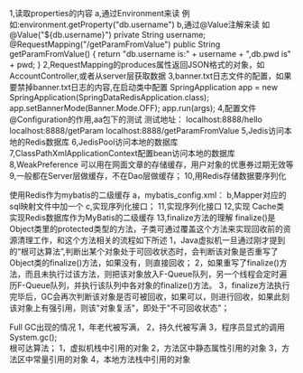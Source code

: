 1,读取properties的内容
    a,通过Environment来读 例如:environment.getProperty("db.username")
    b,通过@Value注解来读 如
        @Value("${db.username}") private String username;
        @RequestMapping("/getParamFromValue")
            public String getParamFromValue() {
                return "db.username is:" + username + ",db.pwd is" + pwd;
            }
2,RequestMapping的produces属性返回JSON格式的对象，如AccountController,或者从server层获取数据
3,banner.txt日志文件的配置，如果要禁掉banner.txt日志的内容,在启动类中配置
        SpringApplication app = new SpringApplication(SpringDataRedisApplication.class);
        app.setBannerMode(Banner.Mode.OFF);
        app.run(args);
4,配置文件@Configuration的作用,aa包下的测试
测试地址：
    localhost:8888/hello
    localhost:8888/getParam
    localhost:8888/getParamFromValue
5,Jedis访问本地的Redis数据库
6,JedisPool访问本地的数据库
7,ClassPathXmlApplicationContext配置bean访问本地的数据库
8,WeakPreference 可以用在网面文章的存储缓存，用户对象的优惠券过期无效等
9,一般都在Server层做缓存，不在Dao层做缓存；
10,用Redis存储数据要序列化

使用Redis作为mybatis的二级缓存
    a，mybatis_config.xml：<setting name="cacheEnabled" value="true">
    b,Mapper对应的sql映射文件中加一个<cache type ="xx.xx.MyRedisCache">
    c,实现序列化接口；
11,实现序列化接口
12,实现 Cache类    实现Redis数据库作为MyBatis的二级缓存
13,finalize方法的理解
    finalize()是Object类里的protected类型的方法，子类可通过覆盖这个方法来实现回收前的资源清理工作，和这个方法相关的流程如下所述
    1，Java虚拟机一旦通过刚才提到的“根可达算法”,判断出某个对象处于可回收状态时，会判断该对象是否重写了Object类的finalize()方法，如果没有，则直接回收；
    2，如果重写了finalize()方法，而且未执行过该方法，则把该对象放入F-Queue队列，另一个线程会定时遍历F-Queue队列，并执行该队列中各对象的finalize()方法。
    3，finalize方法执行完毕后，GC会再次判断该对象是否可被回收，如果可以，则进行回收，如果此刻该对象上有强引用，则该"对象复活"，即处于"不可回收状态"；

Full GC出现的情况
1，年老代被写满，
2，持久代被写满
3，程序员显式的调用System.gc();    
根可达算法；
1，虚拟机栈中引用的对象
2，方法区中静态属性引用的对象
3，方法区中常量引用的对象
4，本地方法栈中引用的对象